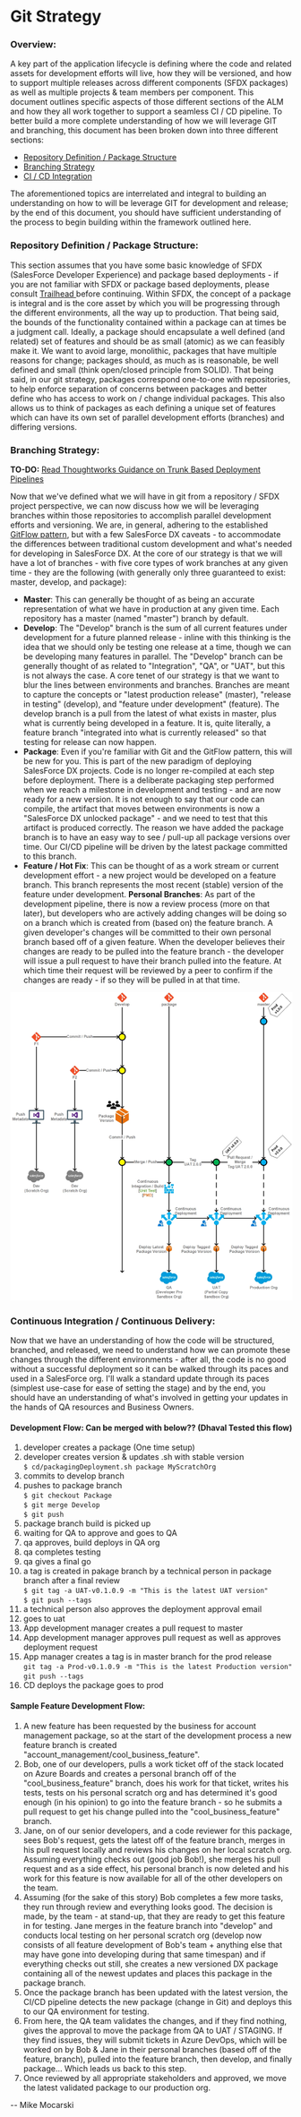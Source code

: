# Git Strategy

### Overview:

A key part of the application lifecycle is defining where the code and related assets for development efforts will live, how they will be versioned, and how to support multiple releases across different components \(SFDX packages\) as well as multiple projects & team members per component. This document outlines specific aspects of those different sections of the ALM and how they all work together to support a seamless CI / CD pipeline. To better build a more complete understanding of how we will leverage GIT and branching, this document has been broken down into three different sections:

* [Repository Definition / Package Structure](https://github.com/ECFMG/salesforce-unlocked-packages-guide/wiki/Git-Strategy#repository-definition--package-structure)
* [Branching Strategy](https://github.com/ECFMG/salesforce-unlocked-packages-guide/wiki/Git-Strategy#branching-strategy)
* [CI / CD Integration](https://github.com/ECFMG/salesforce-unlocked-packages-guide/wiki/Git-Strategy#continuous-integration--continuous-delivery)

The aforementioned topics are interrelated and integral to building an understanding on how to will be leverage GIT for development and release; by the end of this document, you should have sufficient understanding of the process to begin building within the framework outlined here.

### Repository Definition / Package Structure:

This section assumes that you have some basic knowledge of SFDX \(SalesForce Developer Experience\) and package based deployments - if you are not familiar with SFDX or package based deployments, please consult [Trailhead ](https://trailhead.salesforce.com/content/learn/trails/sfdx_get_started)before continuing. Within SFDX, the concept of a package is integral and is the core asset by which you will be progressing through the different environments, all the way up to production. That being said, the bounds of the functionality contained within a package can at times be a judgment call. Ideally, a package should encapsulate a well defined \(and related\) set of features and should be as small \(atomic\) as we can feasibly make it. We want to avoid large, monolithic, packages that have multiple reasons for change; packages should, as much as is reasonable, be well defined and small \(think open/closed principle from SOLID\). That being said, in our git strategy, packages correspond one-to-one with repositories, to help enforce separation of concerns between packages and better define who has access to work on / change individual packages. This also allows us to think of packages as each defining a unique set of features which can have its own set of parallel development efforts \(branches\) and differing versions.

### Branching Strategy:

**TO-DO:** [Read Thoughtworks Guidance on Trunk Based Deployment Pipelines](https://www.thoughtworks.com/insights/blog/enabling-trunk-based-development-deployment-pipelines)

Now that we've defined what we will have in git from a repository / SFDX project perspective, we can now discuss how we will be leveraging branches within those repositories to accomplish parallel development efforts and versioning. We are, in general, adhering to the established [GitFlow pattern](https://datasift.github.io/gitflow/IntroducingGitFlow.html), but with a few SalesForce DX caveats - to accommodate the differences between traditional custom development and what's needed for developing in SalesForce DX. At the core of our strategy is that we will have a lot of branches - with five core types of work branches at any given time - they are the following \(with generally only three guaranteed to exist: master, develop, and package\):

* **Master**: This can generally be thought of as being an accurate representation of what we have in production at any given time. Each repository has a master \(named "master"\) branch by default.
* **Develop**: The "Develop" branch is the sum of all current features under development for a future planned release - inline with this thinking is the idea that we should only be testing one release at a time, though we can be developing many features in parallel. The "Develop" branch can be generally thought of as related to "Integration", "QA", or "UAT", but this is not always the case. A core tenet of our strategy is that we want to blur the lines between environments and branches. Branches are meant to capture the concepts or "latest production release" \(master\), "release in testing" \(develop\), and "feature under development" \(feature\). The develop branch is a pull from the latest of what exists in master, plus what is currently being developed in a feature. It is, quite literally, a feature branch "integrated into what is currently released" so that testing for release can now happen.
* **Package**: Even if you're familiar with Git and the GitFlow pattern, this will be new for you. This is part of the new paradigm of deploying SalesForce DX projects. Code is no longer re-compiled at each step before deployment. There is a deliberate packaging step performed when we reach a milestone in development and testing - and are now ready for a new version. It is not enough to say that our code can compile, the artifact that moves between environments is now a "SalesForce DX unlocked package" - and we need to test that this artifact is produced correctly. The reason we have added the package branch is to have an easy way to see / pull-up all package versions over time. Our CI/CD pipeline will be driven by the latest package committed to this branch.
* **Feature / Hot Fix**: This can be thought of as a work stream or current development effort - a new project would be developed on a feature branch. This branch represents the most recent \(stable\) version of the feature under development. **Personal Branches**: As part of the development pipeline, there is now a review process \(more on that later\), but developers who are actively adding changes will be doing so on a branch which is created from \(based on\) the feature branch. A given developer's changes will be committed to their own personal branch based off of a given feature. When the developer believes their changes are ready to be pulled into the feature branch - the developer will issue a pull request to have their branch pulled into the feature. At which time their request will be reviewed by a peer to confirm if the changes are ready - if so they will be pulled in at that time. 

![Designed by Dhaval Heruwala](../.gitbook/assets/gitstrat.jpg)

### Continuous Integration / Continuous Delivery:

Now that we have an understanding of how the code will be structured, branched, and released, we need to understand how we can promote these changes through the different environments - after all, the code is no good without a successful deployment so it can be walked through its paces and used in a SalesForce org. I'll walk a standard update through its paces \(simplest use-case for ease of setting the stage\) and by the end, you should have an understanding of what's involved in getting your updates in the hands of QA resources and Business Owners.

#### Development Flow: Can be merged with below?? (Dhaval Tested this flow)

1. developer creates a package (One time setup)
2. developer creates version & updates .sh with stable version  
`$ cd/packagingDeployment.sh package MyScratchOrg`
3. commits to develop branch
4. pushes to package branch  
`$ git checkout Package`  
`$ git merge Develop`  
`$ git push`
5. package branch build is picked up
6. waiting for QA to approve and goes to QA
7. qa approves, build deploys in QA org
8. qa completes testing
9. qa gives a final go
10. a tag is created in pakage branch by a technical person in package branch after a final review  
    `$ git tag -a UAT-v0.1.0.9 -m "This is the latest UAT version"`  
    `$ git push --tags`
11. a technical person also approves the deployment approval email
12. goes to uat
13. App development manager creates a pull request to master
14. App development manager approves pull request as well as approves deployment request
15. App manager creates a tag is in master branch for the prod release  
`git tag -a Prod-v0.1.0.9 -m "This is the latest Production version"`  
`git push --tags`
16. CD deploys the package goes to prod

#### Sample Feature Development Flow:

1. A new feature has been requested by the business for account management package, so at the start of the development process a new feature branch is created "account\_management/cool\_business\_feature".
2. Bob, one of our developers, pulls a work ticket off of the stack located on Azure Boards and creates a personal branch off of the "cool\_business\_feature" branch, does his work for that ticket, writes his tests, tests on his personal scratch org and has determined it's good enough \(in his opinion\) to go into the feature branch - so he submits a pull request to get his change pulled into the "cool\_business\_feature" branch.
3. Jane, on of our senior developers, and a code reviewer for this package, sees Bob's request, gets the latest off of the feature branch, merges in his pull request locally and reviews his changes on her local scratch org. Assuming everything checks out \(good job Bob!\), she merges his pull request and as a side effect, his personal branch is now deleted and his work for this feature is now available for all of the other developers on the team.
4. Assuming \(for the sake of this story\) Bob completes a few more tasks, they run through review and everything looks good. The decision is made, by the team - at stand-up, that they are ready to get this feature in for testing. Jane merges in the feature branch into "develop" and conducts local testing on her personal scratch org \(develop now consists of all feature development of Bob's team + anything else that may have gone into developing during that same timespan\) and if everything checks out still, she creates a new versioned DX package containing all of the newest updates and places this package in the package branch.
5. Once the package branch has been updated with the latest version, the CI/CD pipeline detects the new package \(change in Git\) and deploys this to our QA environment for testing.
6. From here, the QA team validates the changes, and if they find nothing, gives the approval to move the package from QA to UAT / STAGING. If they find issues, they will submit tickets in Azure DevOps, which will be worked on by Bob & Jane in their personal branches \(based off of the feature, branch\), pulled into the feature branch, then develop, and finally package… Which leads us back to this step.
7. Once reviewed by all appropriate stakeholders and approved, we move the latest validated package to our production org.

-- Mike Mocarski  


